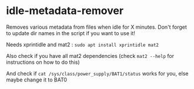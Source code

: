 # idle-metadata-remover

Removes various metadata from files when idle for X minutes.
Don't forget to update dir names in the script if you want to use it!

Needs xprintidle and mat2 :
`sudo apt install xprintidle mat2`

Also check if you have all mat2 dependencies (check `mat2 --help` for instructions on how to do this)

And check if `cat /sys/class/power_supply/BAT1/status` works for you, else maybe change it to BAT0

